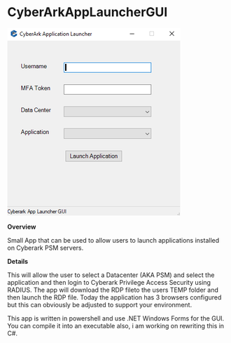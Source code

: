 # CyberArkAppLauncherGUI

![ScreenShot](https://raw.githubusercontent.com/Jeff132/CyberArkAppLauncherGUI/master/CyberarkArkAppLauncherGUI.png)


**Overview**

Small App that can be used to allow users to launch applications installed on Cyberark PSM servers. 

**Details**

This will allow the user to select a Datacenter (AKA PSM) and select the application and then login to Cyberark Privilege Access Security using RADIUS. The app will download the RDP fileto the users TEMP folder and then launch the RDP file. Today the application has 3 browsers configured but this can obviously be adjusted to support your environment.

This app is written in powershell and use .NET Windows Forms for the GUI. You can compile it into an executable also, i am working on rewriting this in C#.
